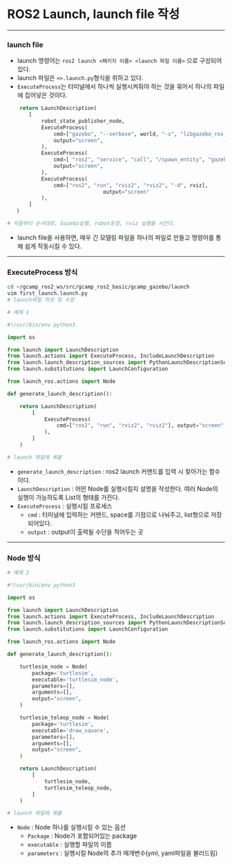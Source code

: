 # ROS2 Launch, launch file 작성

-----------------------------
### launch file
 - launch 명령어는 `ros2 launch <패키지 이름> <launch 파일 이름>` 으로 구성되어있다.
 - launch 파일은 `<>.launch.py`형식을 취하고 있다.
 - `ExecuteProcess`는 터미널에서 하나씩 실행시켜줘야 하는 것을 묶어서 하나의 파일에 집어넣은 것이다.

 ```python
     return LaunchDescription(
        [
            robot_state_publisher_node,
            ExecuteProcess(
                cmd=["gazebo", "--verbose", world, "-s", "libgazebo_ros_factory.so"],
                output="screen",
            ),
            ExecuteProcess(
                cmd=[ "ros2", "service", "call", "/spawn_entity", "gazebo_msgs/SpawnEntity", spwan_args ],
                output="screen",
            ),
            ExecuteProcess(
                cmd=["ros2", "run", "rviz2", "rviz2", "-d", rviz], 
								output="screen"
            ),
        ]
    )

# 처음부터 순서대로, Gazebo실행, robot등장, rviz 실행을 시킨다.
 ```

 - launch file을 사용하면, 매우 긴 모델링 파일을 하나의 파일로 만들고 명령어를 통해 쉽게 작동시킬 수 있다.

--------------------------------------
### ExecuteProcess 방식

```bash
cd ~/gcamp_ros2_ws/src/gcamp_ros2_basic/gcamp_gazebo/launch
vim first_launch.launch.py
# launch파일 작성 및 수정
```

```python
# 예제 1

#!/usr/bin/env python3

import os

from launch import LaunchDescription
from launch.actions import ExecuteProcess, IncludeLaunchDescription
from launch.launch_description_sources import PythonLaunchDescriptionSource
from launch.substitutions import LaunchConfiguration

from launch_ros.actions import Node

def generate_launch_description():

    return LaunchDescription(
        [
            ExecuteProcess(
                cmd=["ros2", "run", "rviz2", "rviz2"], output="screen"
            ),
        ]
    )

# launch 파일에 복붙
```

 - `generate_launch_description` : ros2 launch 커맨드를 입력 시 찾아가는 함수이다.
 - `LaunchDescription` : 어떤 Node를 실행시킬지 설명을 작성한다. 여러 Node의 실행이 가능하도록 List의 형태를 가진다.
 - `ExecuteProcess` : 실행시킬 프로세스
    -  `cmd` : 터미널에 입력하는 커맨드, space를 기점으로 나눠주고, list형으로 저장되어있다.
    -  `output` : output이 출력될 수단을 적어두는 곳

---------------------------------------
### Node 방식

```python
# 예제 2

#!/usr/bin/env python3

import os

from launch import LaunchDescription
from launch.actions import ExecuteProcess, IncludeLaunchDescription
from launch.launch_description_sources import PythonLaunchDescriptionSource
from launch.substitutions import LaunchConfiguration

from launch_ros.actions import Node

def generate_launch_description():

    turtlesim_node = Node(
        package='turtlesim',
        executable='turtlesim_node',
        parameters=[],
        arguments=[],
        output="screen",
    )

    turtlesim_teleop_node = Node(
        package='turtlesim',
        executable='draw_square',
        parameters=[],
        arguments=[],
        output="screen",
    )

    return LaunchDescription(
        [
            turtlesim_node,
            turtlesim_teleop_node,
        ]
    )

# launch 파일에 복붙
```

 - `Node` : Node 하나를 실행시킬 수 있는 옵션
    - `Package` : Node가 포함되어있는 package
    - `executable` : 실행할 파일의 이름
    - `parameters` : 실행시킬 Node의 추가 매개변수(yml, yaml파일을 불러드림)